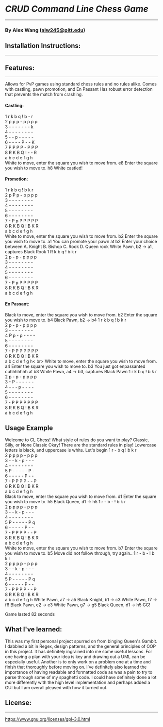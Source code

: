 # *CRUD Command Line Chess Game*
---
### By Alex Wang (alw245@pitt.edu)

## Installation Instructions:
---

## Features:
---
Allows for PvP games using standard chess rules and no rules alike. Comes with castling, pawn promotion, and En Passant
Has robust error detection that prevents the match from crashing.

#### Castling:
1 r k b q ! b - r <br>
2 p p p - p p p p <br>
3 - - - - - - - k <br>
4 - - - - - - - - <br>
5 - - p - - - - - <br>
6 - - - - P - - K <br>
7 P P P P - P P P <br>
8 R K B Q ! - - R <br>
  a b c d e f g h <br>
White to move, enter the square you wish to move from.
e8
Enter the square you wish to move to.
h8
White castled!

#### Promotion:
1 r k b q ! b k r <br>
2 p P p - p p p p <br>
3 - - - - - - - - <br>
4 - - - - - - - - <br>
5 - - - - - - - - <br>
6 - - - - - - - - <br>
7 - P p P P P P P <br>
8 R K B Q ! B K R <br>
  a b c d e f g h <br>
White to move, enter the square you wish to move from.
b2
Enter the square you wish to move to.
a1
You can promote your pawn at b2 Enter your choice between 
A. Knight
B. Bishop
C. Rook
D. Queen
rook
White Pawn, b2 -> a1, captures Black Rook
1 R k b q ! b k r <br>
2 p - p - p p p p <br>
3 - - - - - - - - <br>
4 - - - - - - - - <br>
5 - - - - - - - - <br>
6 - - - - - - - - <br>
7 - P p P P P P P <br>
8 R K B Q ! B K R <br>
  a b c d e f g h <br>
  
#### En Passant:
Black to move, enter the square you wish to move from.
b2
Enter the square you wish to move to.
b4
Black Pawn, b2 -> b4
1 r k b q ! b k r <br>
2 p - p - p p p p <br>
3 - - - - - - - - <br>
4 P p - p - - - - <br>
5 - - - - - - - - <br>
6 - - - - - - - - <br>
7 - P P P P P P P <br>
8 R K B Q ! B K R <br>
  a b c d e f g h< br>
White to move, enter the square you wish to move from.
a4
Enter the square you wish to move to.
b3
You just got enpassanted cuhhhhhhh at b3
White Pawn, a4 -> b3, captures Black Pawn
1 r k b q ! b k r <br>
2 p - p - p p p p <br>
3 - P - - - - - - <br>
4 - - - p - - - - <br> 
5 - - - - - - - - <br>
6 - - - - - - - - <br>
7 - P P P P P P P <br>
8 R K B Q ! B K R <br>
  a b c d e f g h <br>
  
  
  
## Usage Example
Welcome to CL Chess!
What style of rules do you want to play?
Classic, Silly, or None
Classic
Okay! There are the standard rules in play! Lowercase letters is black, and uppercase is white. 
Let's begin
1 r - b q ! b k r <br>
2 p p p p - p p p <br>
3 - - k - p - - - <br>
4 - - - - - - - - <br>
5 P - - - - - P - <br>
6 - - - - - P - - <br>
7 - P P P P - - P <br>
8 R K B Q ! B K R <br>
  a b c d e f g h <br>
Black to move, enter the square you wish to move from.
d1
Enter the square you wish to move to.
h5
Black Queen, d1 -> h5
1 r - b - ! b k r <br>
2 p p p p - p p p <br>
3 - - k - p - - - <br>
4 - - - - - - - - <br>
5 P - - - - - P q <br>
6 - - - - - P - - <br>
7 - P P P P - - P <br>
8 R K B Q ! B K R <br>
  a b c d e f g h <br>
White to move, enter the square you wish to move from.
b7
Enter the square you wish to move to.
b5
Move did not follow through, try again..
1 r - b - ! b k r <br>
2 p p p p - p p p <br>
3 - - k - p - - - <br>
4 - - - - - - - - <br>
5 P - - - - - P q <br>
6 - - - - - P - - <br>
7 - P P P P - - P <br>
8 R K B Q ! B K R <br>
  a b c d e f g h
White Pawn, a7 -> a5
Black Knight, b1 -> c3
White Pawn, f7 -> f6
Black Pawn, e2 -> e3
White Pawn, g7 -> g5
Black Queen, d1 -> h5
GG!

Game lasted 82 seconds

## What I've learned:
This was my first personal project spurred on from binging Queen's Gambit. I dabbled a bit in Regex, design patterns, and the general principles of OOP in this project. It has definitely ingrained into me some useful lessons. For one having a plan with your idea is key and drawing out a UML can be especially useful. Another is to only work on a problem one at a time and finish that thoroughly before moving on. I've definitely also learned the importance of having readable and formatted code as was a pain to try to parse through some of my spaghetti code. I could have definitely done a lot more differently with the high level implementation and perhaps added a GUI but I am overall pleased with how it turned out. 

## License:
---
https://www.gnu.org/licenses/gpl-3.0.html
